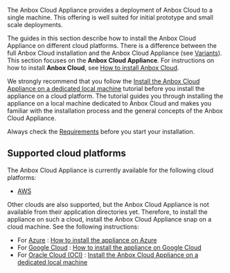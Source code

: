 The Anbox Cloud Appliance provides a deployment of Anbox Cloud to a single machine. This offering is well suited for initial prototype and small scale deployments.

The guides in this section describe how to install the Anbox Cloud Appliance on different cloud platforms. There is a difference between the full Anbox Cloud installation and the Anbox Cloud Appliance (see [Variants](https://discourse.ubuntu.com/t/anbox-cloud-overview/17802#variants)). This section focuses on the **Anbox Cloud Appliance**. For instructions on how to install **Anbox Cloud**, see [How to install Anbox Cloud](https://discourse.ubuntu.com/t/install-anbox-cloud/24336).

We strongly recommend that you follow the [Install the Anbox Cloud Appliance on a dedicated local machine](https://discourse.ubuntu.com/t/install-appliance/22681) tutorial before you install the appliance on a cloud platform. The tutorial guides you through installing the appliance on a local machine dedicated to Anbox Cloud and makes you familiar with the installation process and the general concepts of the Anbox Cloud Appliance.

Always check the [Requirements](https://discourse.ubuntu.com/t/installation-requirements/17734) before you start your installation.

## Supported cloud platforms
The Anbox Cloud Appliance is currently available for the following cloud platforms:

* [AWS](https://discourse.ubuntu.com/t/how-to-install-the-appliance-on-aws/29703)

Other clouds are also supported, but the Anbox Cloud Appliance is not available from their application directories yet. Therefore, to install the appliance on such a cloud, install the Anbox Cloud Appliance snap on a cloud machine. See the following instructions:

* For [Azure](https://azure.microsoft.com/) : [How to install the appliance on Azure](https://discourse.ubuntu.com/t/how-to-install-the-appliance-on-azure/30824)
* For [Google Cloud](https://cloud.google.com/) : [How to install the appliance on Google Cloud](https://discourse.ubuntu.com/t/how-to-install-the-appliance-on-google-cloud/36254)
* For [Oracle Cloud (OCI)](https://www.oracle.com/cloud/) : [Install the Anbox Cloud Appliance on a dedicated local machine](https://discourse.ubuntu.com/t/install-appliance/22681)
